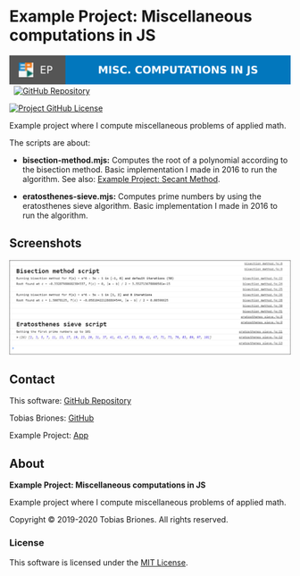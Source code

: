 # Example Project: Miscellaneous computations in JS

[![EP](https://raw.githubusercontent.com/TobiasBriones/images/main/example-projects/example.math.computation.js.misc-computations-in-js/ep-misc-computations-in-js-badge.svg)](https://tobiasbriones.github.io/example-project/ep/misc-computations-in-js)
&nbsp;
[![GitHub Repository](https://raw.githubusercontent.com/TobiasBriones/general-images/main/example-projects/badges/ep-gh-repo-badge.svg)](https://github.com/TobiasBriones/example.math.computation.js.misc-computations-in-js)

[![Project GitHub License](https://img.shields.io/github/license/TobiasBriones/example.math.computation.js.misc-computations-in-js.svg?style=flat-square)](https://github.com/TobiasBriones/example.math.computation.js.misc-computations-in-js/blob/main/LICENSE)

Example project where I compute miscellaneous problems of applied math.

The scripts are about:

- **bisection-method.mjs:** Computes the root of a polynomial according to the bisection method.
  Basic implementation I made in 2016 to run the algorithm. See
  also: [Example Project: Secant Method](https://github.com/TobiasBriones/example.math.numerical.polynomial.cpp.secant-method).

- **eratosthenes-sieve.mjs:** Computes prime numbers by using the eratosthenes sieve algorithm.
  Basic implementation I made in 2016 to run the algorithm.

## Screenshots

[![Screenshot 1](https://raw.githubusercontent.com/TobiasBriones/images/main/example-projects/example.math.computation.js.misc-computations-in-js/screenshot-1.png)](https://github.com/TobiasBriones/images/tree/main/example-projects)


## Contact

This software: [GitHub Repository](https://github.com/TobiasBriones/example.math.computation.js.misc-computations-in-js)

Tobias Briones: [GitHub](https://github.com/TobiasBriones)

Example Project: [App](https://tobiasbriones.github.io/example-project)

## About

**Example Project: Miscellaneous computations in JS**

Example project where I compute miscellaneous problems of applied math.

Copyright © 2019-2020 Tobias Briones. All rights reserved.

### License

This software is licensed under the [MIT License](./LICENSE).

